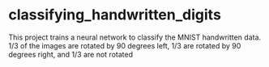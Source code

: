 # classifying_handwritten_digits
This project trains a neural network to classify the MNIST handwritten data. 1/3 of the images are rotated by 90 degrees left, 1/3 are rotated by 90 degrees right, and 1/3 are not rotated 
